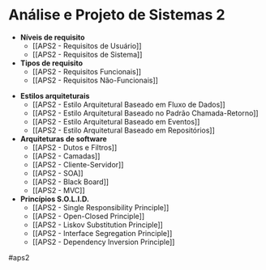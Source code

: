 
# Análise e Projeto de Sistemas 2

- **Níveis de requisito**
	- [[APS2 - Requisitos de Usuário]]
	- [[APS2 - Requisitos de Sistema]]
- **Tipos de requisito**
	- [[APS2 - Requisitos Funcionais]]
	- [[APS2 - Requisitos Não-Funcionais]]
<!-- - **Modelo de casos de uso** -->
<!-- - **Modelo de classes de análise** -->
- **Estilos arquiteturais**
	- [[APS2 - Estilo Arquitetural Baseado em Fluxo de Dados]]
	- [[APS2 - Estilo Arquitetural Baseado no Padrão Chamada-Retorno]]
	- [[APS2 - Estilo Arquitetural Baseado em Eventos]]
	- [[APS2 - Estilo Arquitetural Baseado em Repositórios]]
- **Arquiteturas de software**
	- [[APS2 - Dutos e Filtros]]
	- [[APS2 - Camadas]]
	- [[APS2 - Cliente-Servidor]]
	- [[APS2 - SOA]]
	- [[APS2 - Black Board]]
	- [[APS2 - MVC]]
- **Princípios S.O.L.I.D.**
	- [[APS2 - Single Responsibility Principle]]
	- [[APS2 - Open-Closed Principle]]
	- [[APS2 - Liskov Substitution Principle]]
	- [[APS2 - Interface Segregation Principle]]
	- [[APS2 - Dependency Inversion Principle]]


#aps2

